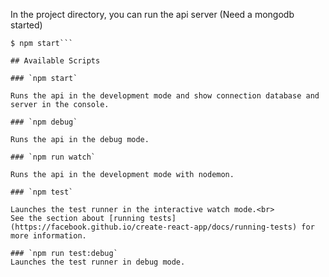 In the project directory, you can run the api server (Need a mongodb started)


```$ npm install
$ npm start```

## Available Scripts

### `npm start`

Runs the api in the development mode and show connection database and server in the console.

### `npm debug`

Runs the api in the debug mode.

### `npm run watch`

Runs the api in the development mode with nodemon.

### `npm test`

Launches the test runner in the interactive watch mode.<br>
See the section about [running tests](https://facebook.github.io/create-react-app/docs/running-tests) for more information.

### `npm run test:debug`
Launches the test runner in debug mode.